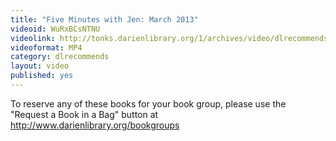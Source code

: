 ```yaml
---
title: "Five Minutes with Jen: March 2013"
videoid: WuRxBCsNTNU
videolink: http://tonks.darienlibrary.org/1/archives/video/dlrecommends/20130305_five_minutes_jen.mp4
videoformat: MP4
category: dlrecommends
layout: video
published: yes
---
```


To reserve any of these books for your book group, please use the "Request a Book in a Bag" button at http://www.darienlibrary.org/bookgroups
